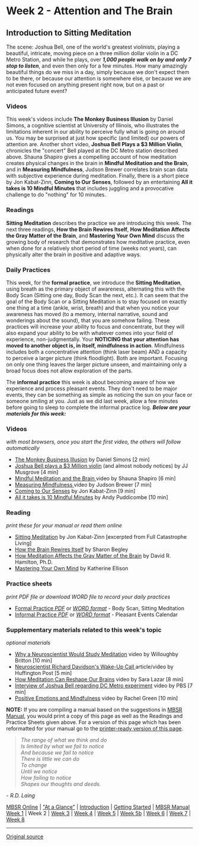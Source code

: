 Week 2 - Attention and The Brain
================================

Introduction to Sitting Meditation
----------------------------------

The scene: Joshua Bell, one of the world's greatest violinists, playing a
beautiful, intricate, moving piece on a three million dollar violin in a DC
Metro Station, and while he plays, over **_1,000 people walk on by and only 7
stop to listen_**, and even then only for a few minutes. How many amazingly
beautiful things do we miss in a day, simply because we don't expect them to be
there, or because our attention is somewhere else, or because we are not even
focused on anything present right now, but on a past or anticipated future
event?

### Videos  
This week's videos include **The Monkey Business Illusion** by Daniel Simons, a
cognitive scientist at University of Illinois, who illustrates the limitations
inherent in our ability to perceive fully what is going on around us. You may
be surprised at just how specific (and limited) our powers of attention are.
Another short video, **Joshua Bell Plays a $3 Million Violin**, chronicles the
"concert" Bell played at the DC Metro station described above. Shauna Shapiro
gives a compelling account of how meditation creates physical changes in the
brain in **Mindful Meditation and the Brain**, and in **Measuring
Mindfulness**, Judson Brewer correlates brain scan data with subjective
experience during meditation. Finally, there is a short piece by Jon
Kabat-Zinn, **Coming to Our Senses**, followed by an entertaining **All it
takes is 10 Mindful Minutes** that includes juggling and a provocative
challenge to do "nothing" for 10 minutes.

### Readings  
**Sitting Meditation** describes the practice we are introducing this week. The
next three readings, **How the Brain Rewires Itself**, **How Meditation Affects
the Gray Matter of the Brain**, and **Mastering Your Own Mind** discuss the
growing body of research that demonstrates how meditative practice, even when
done for a relatively short period of time (weeks not years), can physically
alter the brain in positive and adaptive ways.

### Daily Practices  
This week, for the **formal practice**, we introduce the **Sitting
Meditation**, using breath as the primary object of awareness, alternating this
with the Body Scan (Sitting one day, Body Scan the next, etc.). It can seem
that the goal of the Body Scan or a Sitting Meditation is to stay focused on
exactly one thing at a time (ankle, wrist, breath) and that when you notice
your awareness has moved (to a memory, internal narrative, sound and wonderings
about the sound), that you are somehow failing. These practices will increase
your ability to focus and concentrate, but they will also expand your ability
to be with whatever comes into your field of experience, non-judgmentally. Your
**NOTICING that your attention has moved to another object is, in itself,
mindfulness in action**.  Mindfulness includes both a concentrative attention
(think laser beam) AND a capacity to perceive a larger picture (think
floodlight). Both are important. Focusing on only one thing leaves the larger
picture unseen, and maintaining only a broad focus does not allow exploration
of the parts.

The **informal practice** this week is about becoming aware of how we
experience and process pleasant events. They don't need to be major events,
they can be something as simple as noticing the sun on your face or someone
smiling at you. Just as we did last week, allow a few minutes before going to
sleep to complete the informal practice log. _**Below are your materials for
this week:**_

### Videos
_with most browsers, once you start the first video, the others will follow automatically_  
* [The Monkey Business Illusion][38] by Daniel Simons [2 min]  
* [Joshua Bell plays a $3 Million violin][39] (and almost nobody notices) by JJ Musgrove [4 min]  
* [Mindful Meditation and the Brain ][40] video by Shauna Shapiro [6 min]  
* [Measuring Mindfulness ][41] video by Judson Brewer [7 min]  
* [Coming to Our Senses][42] by Jon Kabat-Zinn [9 min]  
* [All it takes is 10 Mindful Minutes][43] by Andy Puddicombe [10 min]  

### Reading
_print these for your manual or read them online_
* [Sitting Meditation][44] by Jon Kabat-Zinn [excerpted from Full Catastrophe Living]  
* [How the Brain Rewires Itself][45] by Sharon Begley  
* [How Meditation Affects the Gray Matter of the Brain][46] by David R. Hamilton, Ph.D.  
* [Mastering Your Own Mind][47] by Katherine Ellison  

### Practice sheets
_print PDF file or download WORD file to record your daily practices_  
* [Formal Practice _PDF_][48] or [_WORD format_][49] \- Body Scan, Sitting Meditation  
* [Informal Practice _PDF_][50] or [_WORD format_][51] \- Pleasant Events Calendar  

### Supplementary materials related to this week's topic
_optional materials_
* [Why a Neuroscientist Would Study Meditation][52] video by Willoughby Britton [10 min]  
* [Neuroscientist Richard Davidson's Wake-Up Call ][53] article/video by Huffington Post [5 min]  
* [How Meditation Can Reshape Our Brains][54] video by Sara Lazar [8 min]  
* [Interview of Joshua Bell regarding DC Metro experiment][55] video by PBS [7 min]  
* [Positive Emotions and Mindfulness][56] video by Rachel Green [10 min]  

**NOTE:** If you are compiling a manual based on the suggestions in [MBSR
Manual][16], you would print a copy of this page as well as the Readings and
Practice Sheets given above. For a version of this page which has been
reformatted for your manual go to the [printer-ready version of this page][57].

> _The range of what we think and do  
Is limited by what we fail to notice  
And because we fail to notice  
There is little we can do  
To change  
Until we notice  
How failing to notice  
Shapes our thoughts and deeds._

\- _R.D. Laing_

[16]: selfguidedMBSR_manual.md
[38]: https://www.youtube.com/watch?v=ux1cL7tHjlI&amp;list=PLbiVpU59JkValOIEIo2Y65mBopHCjKvBo&amp;index=1
[39]: https://www.youtube.com/watch?v=9gti4JFwP_o&amp;index=2&amp;list=PLbiVpU59JkValOIEIo2Y65mBopHCjKvBo
[40]: https://www.youtube.com/watch?v=R6hybxLidgA&amp;index=3&amp;list=PLbiVpU59JkValOIEIo2Y65mBopHCjKvBo
[41]: https://www.youtube.com/watch?v=wp9JD4APjSs&amp;list=PLbiVpU59JkValOIEIo2Y65mBopHCjKvBo&amp;index=4
[42]: https://www.youtube.com/watch?v=XNvZkepAiMo&amp;list=PLbiVpU59JkValOIEIo2Y65mBopHCjKvBo&amp;index=5
[43]: https://www.youtube.com/watch?v=qzR62JJCMBQ&amp;index=6&amp;list=PLbiVpU59JkValOIEIo2Y65mBopHCjKvBo
[44]: docs/week2/sittingmeditation.pdf
[45]: docs/week2/brain-rewires.pdf
[46]: docs/week2/graymatter.pdf
[47]: docs/week2/mastering.pdf
[48]: practice/week2-formal.pdf
[49]: practice/week2-formal.docx
[50]: practice/week2-informal.pdf
[51]: practice/week2-informal.docx
[52]: https://www.youtube.com/watch?v=ioCY_HKBFOc
[53]: http://www.huffingtonpost.com/entry/the-wake-up-call-that-transformed-neuroscientist-richard-davidsons-life_us_571fcbc4e4b01a5ebde3c0a7
[54]: https://www.youtube.com/watch?v=m8rRzTtP7Tc
[55]: https://www.youtube.com/watch?v=BJhZ0J3bIYc
[56]: https://www.youtube.com/watch?feature=player_embedded&amp;v=4Gcohaq8Uhs#!
[57]: http://palousemindfulness.com/docs/manualMBSRweek2.pdf
  
[MBSR Online](index.md) | ["At a Glance"][index] | [Introduction][intro] | [Getting Started][started] | [MBSR Manual][manual]  
[Week 1][w1] | Week 2 | [Week 3](selfguidedMBSR_week3.md) | [Week 4](selfguidedMBSR_week4.md) | [Week 5](selfguidedMBSR_week5.md) | [Week 5b](selfguidedMBSR_week5b.md) | [Week 6](selfguidedMBSR_week6.md) | [Week 7](selfguidedMBSR_week7.md) | [Week 8](selfguidedMBSR_week8.md)

[index]: selfguidedMBSR_ataglance.md
[intro]: selfguidedMBSR_week0.md
[started]: selfguidedMBSR_gettingstarted.md
[manual]: selfguidedMBSR_manual.md
[w1]: selfguidedMBSR_week1.md
[w2]: selfguidedMBSR_week2.md
[w3]: selfguidedMBSR_week3.md
[w4]: selfguidedMBSR_week4.md
[w5]: selfguidedMBSR_week5.md
[w5b]: selfguidedMBSR_week5b.md
[w6]: selfguidedMBSR_week6.md
[w7]: selfguidedMBSR_week7.md
[w8]: selfguidedMBSR_week8.md
-----

[Original source](http://palousemindfulness.com/selfguidedMBSR_week2.html "Permalink to MBSR week 2")
